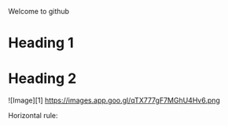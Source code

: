 Welcome to github 
# Heading 1	
# Heading 2
![Image][1] https://images.app.goo.gl/qTX777gF7MGhU4Hv6.png

Horizontal rule:
